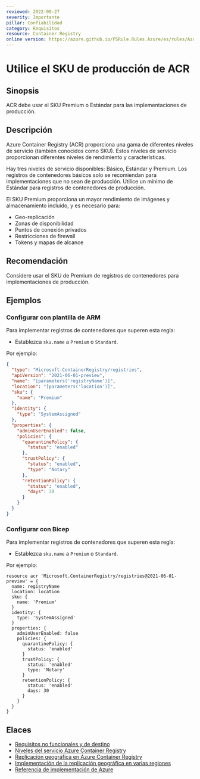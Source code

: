 ```yaml
---
reviewed: 2022-09-27
severity: Importante
pillar: Confiabilidad
category: Requisitos
resource: Container Registry
online version: https://azure.github.io/PSRule.Rules.Azure/es/rules/Azure.ACR.MinSku/
---
```


# Utilice el SKU de producción de ACR

## Sinopsis

ACR debe usar el SKU Premium o Estándar para las implementaciones de producción.

## Descripción

Azure Container Registry (ACR) proporciona una gama de diferentes niveles de servicio (también conocidos como SKU).
Estos niveles de servicio proporcionan diferentes niveles de rendimiento y características.

Hay tres niveles de servicio disponibles: Básico, Estándar y Premium.
Los registros de contenedores básicos solo se recomiendan para implementaciones que no sean de producción.
Utilice un mínimo de Estándar para registros de contenedores de producción.

El SKU Premium proporciona un mayor rendimiento de imágenes y almacenamiento incluido, y es necesario para:

- Geo-replicación
- Zonas de disponibilidad
- Puntos de conexión privados
- Restricciones de firewall
- Tokens y mapas de alcance

## Recomendación

Considere usar el SKU de Premium de registros de contenedores para implementaciones de producción.

## Ejemplos

### Configurar con plantilla de ARM

Para implementar registros de contenedores que superen esta regla:

- Establezca `sku.name` a `Premium` o `Standard`.

Por ejemplo:

```json
{
  "type": "Microsoft.ContainerRegistry/registries",
  "apiVersion": "2021-06-01-preview",
  "name": "[parameters('registryName')]",
  "location": "[parameters('location')]",
  "sku": {
    "name": "Premium"
  },
  "identity": {
    "type": "SystemAssigned"
  },
  "properties": {
    "adminUserEnabled": false,
    "policies": {
      "quarantinePolicy": {
        "status": "enabled"
      },
      "trustPolicy": {
        "status": "enabled",
        "type": "Notary"
      },
      "retentionPolicy": {
        "status": "enabled",
        "days": 30
      }
    }
  }
}
```

### Configurar con Bicep

Para implementar registros de contenedores que superen esta regla:

- Establezca `sku.name` a `Premium` o `Standard`.

Por ejemplo:

```bicep
resource acr 'Microsoft.ContainerRegistry/registries@2021-06-01-preview' = {
  name: registryName
  location: location
  sku: {
    name: 'Premium'
  }
  identity: {
    type: 'SystemAssigned'
  }
  properties: {
    adminUserEnabled: false
    policies: {
      quarantinePolicy: {
        status: 'enabled'
      }
      trustPolicy: {
        status: 'enabled'
        type: 'Notary'
      }
      retentionPolicy: {
        status: 'enabled'
        days: 30
      }
    }
  }
}
```

## Elaces

- [Requisitos no funcionales y de destino](https://learn.microsoft.com/azure/architecture/framework/resiliency/design-requirements)
- [Niveles del servicio Azure Container Registry](https://docs.microsoft.com/azure/container-registry/container-registry-skus)
- [Replicación geográfica en Azure Container Registry](https://docs.microsoft.com/azure/container-registry/container-registry-geo-replication)
- [Implementación de la replicación geográfica en varias regiones](https://docs.microsoft.com/azure/container-registry/container-registry-best-practices#geo-replicate-multi-region-deployments)
- [Referencia de implementación de Azure](https://docs.microsoft.com/azure/templates/microsoft.containerregistry/registries)
